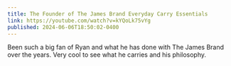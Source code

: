 ```yaml
---
title: The Founder of The James Brand Everyday Carry Essentials
link: https://youtube.com/watch?v=kYQoLk75vYg
published: 2024-06-06T18:50:02-0400
---
```


Been such a big fan of Ryan and what he has done with The James Brand over the years. Very cool to see what he carries and his philosophy.
